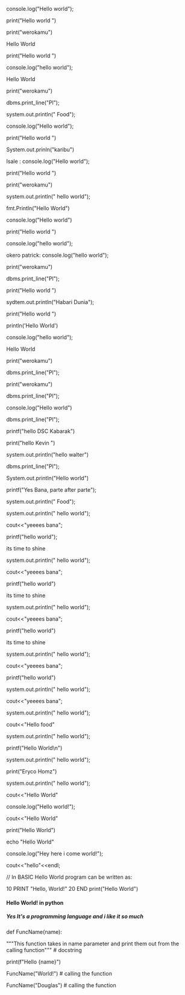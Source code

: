 console.log("Hello world");

print("Hello world ")

print("werokamu")

<html> 
 <body>
   Hello World
   </body>
  </html>   
  
print("Hello world ")

console.log("hello world");

<p>Hello World</p>

print("werokamu")

dbms.print_line("Pl");

system.out.println(" Food");

console.log("Hello world");

print("Hello world ")

System.out.prinln("karibu")

Isale : console.log("Hello world");

print("Hello world ")

print("werokamu")

system.out.println(" hello world");

fmt.Println("Hello World")

console.log("Hello world")

print("Hello world ")

console.log("hello world");

okero patrick: console.log("hello world");

print("werokamu")

dbms.print_line("Pl");

print("Hello world ")

sydtem.out.println("Habari Dunia");

print("Hello world ")

println('Hello World')

console.log("hello world");

<p>Hello World</p>

print("werokamu")

dbms.print_line("Pl");

print("werokamu")

dbms.print_line("Pl");

console.log("Hello world")

dbms.print_line("Pl");

printf("hello DSC Kabarak")

print("hello Kevin ")

system.out.println("hello walter")

dbms.print_line("Pl");

System.out.println("Hello world")

printf("Yes Bana, parte after parte");

system.out.println(" Food");

system.out.println(" hello world");

cout<<"yeeees bana";

printf("hello world");

<p>its time to shine</p>

system.out.println(" hello world");

cout<<"yeeees bana";

printf("hello world")

<p>its time to shine</p>

system.out.println(" hello world");

cout<<"yeeees bana";

printf("hello world")

<P>its time to shine</p>

system.out.println(" hello world");

cout<<"yeeees bana";

printf("hello world")

system.out.println(" hello world");

cout<<"yeeees bana";

system.out.println(" hello world");

cout<<"Hello food"

system.out.println(" hello world");

printf("Hello World\n")

system.out.println(" hello world");

print("Eryco Homz")

system.out.println(" hello world");

cout<<"Hello World"

console.log("Hello world!");

cout<<"Hello World"

print("Hello World")

echo "Hello World"

console.log("Hey here i come world!");

cout<<"hello"<<endl;

// In BASIC Hello World program can be written as:

10 PRINT "Hello, World!"
20 END
print("Hello World")

#### Hello World! in python

##### Yes It's a programming language and i like it so much

def FuncName(name):

"""This function takes in name parameter and
print them out from the calling function""" # docstring

print(f"Hello {name}")

FuncName("World!") # calling the function

FuncName("Douglas") # calling the function
